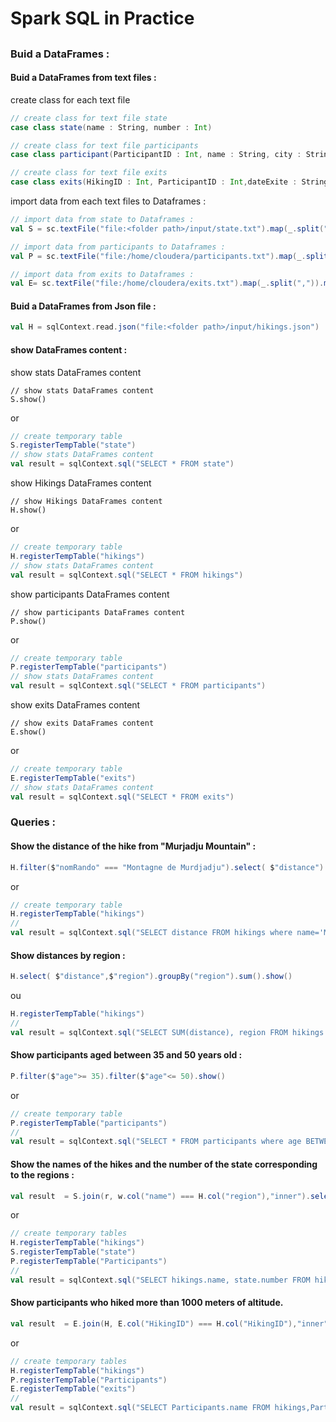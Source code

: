 # Spark SQL in Practice

##

### Buid a DataFrames :

#### Buid a DataFrames from text files :
create class for each text file

```scala
// create class for text file state
case class state(name : String, number : Int)
```

```scala
// create class for text file participants
case class participant(ParticipantID : Int, name : String, city : String, age : Int)
```

```scala
// create class for text file exits
case class exits(HikingID : Int, ParticipantID : Int,dateExite : String, durationExit : String)
```

import data from each text files to Dataframes :

```scala
// import data from state to Dataframes :
val S = sc.textFile("file:<folder path>/input/state.txt").map(_.split(",")).map(p => state(p(0),p(2).toInt)).toDF()
```

```scala
// import data from participants to Dataframes :
val P = sc.textFile("file:/home/cloudera/participants.txt").map(_.split(",")).map(p => participant(p(0).toInt,p(1),p(2),p(3).toInt)).toDF()
```

```scala
// import data from exits to Dataframes :
val E= sc.textFile("file:/home/cloudera/exits.txt").map(_.split(",")).map(p => exits(p(0).toInt,p(1).toInt,p(2),p(3))).toDF()
```

#### Buid a DataFrames from Json file :

```scala
val H = sqlContext.read.json("file:<folder path>/input/hikings.json")
```

#### show DataFrames content : 

show stats DataFrames content

```
// show stats DataFrames content
S.show()
```
or
```scala
// create temporary table
S.registerTempTable("state")
// show stats DataFrames content
val result = sqlContext.sql("SELECT * FROM state")
```

show Hikings DataFrames content
```
// show Hikings DataFrames content
H.show()
```
or
```scala
// create temporary table
H.registerTempTable("hikings")
// show stats DataFrames content
val result = sqlContext.sql("SELECT * FROM hikings")
```

show participants DataFrames content

```
// show participants DataFrames content
P.show()
```
or
```scala
// create temporary table
P.registerTempTable("participants")
// show stats DataFrames content
val result = sqlContext.sql("SELECT * FROM participants")
```

show exits DataFrames content

```
// show exits DataFrames content
E.show()
```
or
```scala
// create temporary table
E.registerTempTable("exits")
// show stats DataFrames content
val result = sqlContext.sql("SELECT * FROM exits")
```

### Queries :

#### Show the distance of the hike from "Murjadju Mountain" :
```scala
H.filter($"nomRando" === "Montagne de Murdjadju").select( $"distance").show
```	
or
```scala
// create temporary table
H.registerTempTable("hikings")
//
val result = sqlContext.sql("SELECT distance FROM hikings where name='Montagne de Murdjadju'")
```

#### Show distances by region :

```scala
H.select( $"distance",$"region").groupBy("region").sum().show()
```
ou
```scala
H.registerTempTable("hikings")
//
val result = sqlContext.sql("SELECT SUM(distance), region FROM hikings GROUP BY region").show 
```

#### Show participants aged between 35 and 50 years old :
```scala
P.filter($"age">= 35).filter($"age"<= 50).show()
```
or
```scala
// create temporary table
P.registerTempTable("participants")
//
val result = sqlContext.sql("SELECT * FROM participants where age BETWEEN 35 AND 50 ").show
```

#### Show the names of the hikes and the number of the state corresponding to the regions : 

```scala
val result  = S.join(r, w.col("name") === H.col("region"),"inner").select(H.$"name", S.$"number").show()
```	
or
```scala
// create temporary tables
H.registerTempTable("hikings")
S.registerTempTable("state")
P.registerTempTable("Participants")
//
val result = sqlContext.sql("SELECT hikings.name, state.number FROM hikings,state WHERE hikings.region = state.name").show()
```

#### Show participants who hiked more than 1000 meters of altitude.

```scala
val result  = E.join(H, E.col("HikingID") === H.col("HikingID"),"inner").join(P, E.col("ParticipantID") === P.col("ParticipantID"),"inner").filter($"altitude" > 1000).select(H.$"name").show()
```
or
```scala
// create temporary tables
H.registerTempTable("hikings")
P.registerTempTable("Participants")
E.registerTempTable("exits")
//
val result = sqlContext.sql("SELECT Participants.name FROM hikings,Participants,exits WHERE exits.HikingID = hikings.HikingID AND  exits.ParticipantID = Participants.ParticipantID AND hikings.altitude>1000 ").show
```
